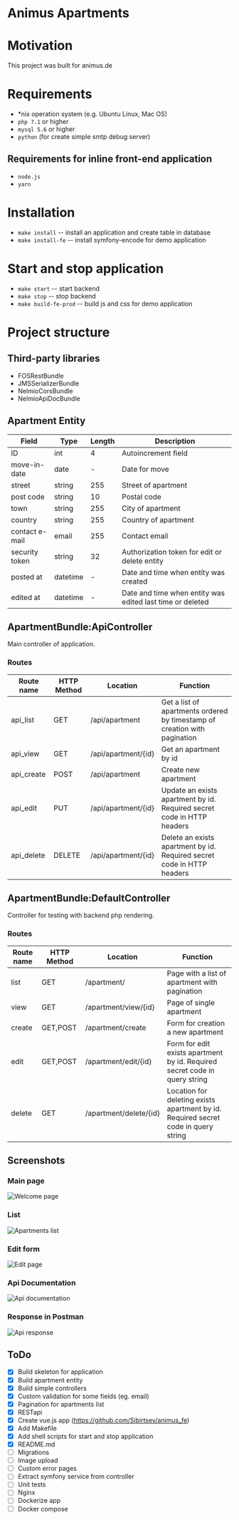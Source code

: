 Animus Apartments
======

# Motivation
This project was built for animus.de

# Requirements
* *nix operation system (e.g. Ubuntu Linux, Mac OS)
* `php 7.1` or higher
* `mysql 5.6` or higher
* `python` (for create simple smtp debug server) 

## Requirements for inline front-end application
* `node.js`
* `yarn`

# Installation
* `make install` -- install an application and create table in database
* `make install-fe` -- install symfony-encode for demo application

# Start and stop application
* `make start` -- start backend
* `make stop` -- stop backend
* `make build-fe-prod` -- build js and css for demo application

# Project structure

## Third-party libraries
* FOSRestBundle
* JMSSerializerBundle
* NelmioCorsBundle
* NelmioApiDocBundle


## Apartment Entity

| Field | Type | Length | Description |
|-------|------|--------|-------------| 
| ID | int | 4 | Autoincrement field |
| move-in-date | date | - | Date for move |
| street | string | 255 | Street of apartment |
| post code | string | 10 | Postal code |
| town | string | 255 | City of apartment |
| country | string | 255 | Country of apartment |
| contact e-mail | email | 255 | Contact email |
| security token | string | 32 | Authorization token for edit or delete entity |
| posted at | datetime | - |  Date and time when entity was created |
| edited at | datetime | - | Date and time when entity was edited last time or deleted |

## ApartmentBundle:ApiController
Main controller of application.
### Routes
| Route name   | HTTP Method | Location            | Function |
|--------------|-------------|---------------------|----------|
|  api_list    | GET         | /api/apartment      | Get a list of apartments ordered by timestamp of creation with pagination |
|  api_view    | GET         | /api/apartment/{id} | Get an apartment by id |
|  api_create  | POST        | /api/apartment      | Create new apartment |
|  api_edit    | PUT         | /api/apartment/{id} | Update an exists apartment by id. Required secret code in HTTP headers | 
|  api_delete  | DELETE      | /api/apartment/{id} | Delete an exists apartment by id. Required secret code in HTTP headers |

## ApartmentBundle:DefaultController
Controller for testing with backend php rendering.
### Routes
| Route name   | HTTP Method | Location               | Function |
|--------------|-------------|------------------------|----------|
|  list        | GET         | /apartment/            | Page with a list of apartment with pagination |
|  view        | GET         | /apartment/view/{id}   | Page of single apartment |
|  create      | GET,POST    | /apartment/create      | Form for creation a new apartment |
|  edit        | GET,POST    | /apartment/edit/{id}   | Form for edit exists apartment by id. Required secret code in query string |
|  delete      | GET         | /apartment/delete/{id} | Location for deleting exists apartment by id. Required secret code in query string |

## Screenshots
### Main page
![Welcome page](screens/welcome.png)

### List
![Apartments list](screens/list.png)

### Edit form
![Edit page](screens/edit.png)

### Api Documentation
![Api documentation](screens/api_doc.png)

### Response in Postman
![Api response](screens/api_response.png)

## ToDo
- [x] Build skeleton for application
- [x] Build apartment entity 
- [x] Build simple controllers 
- [x] Custom validation for some fields (eg. email)
- [x] Pagination for apartments list
- [x] RESTapi
- [x] Create vue.js app (https://github.com/Sibirtsev/animus_fe)
- [x] Add Makefile
- [x] Add shell scripts for start and stop application
- [x] README.md
- [ ] Migrations
- [ ] Image upload
- [ ] Custom error pages
- [ ] Extract symfony service from controller
- [ ] Unit tests
- [ ] Nginx
- [ ] Dockerize app
- [ ] Docker compose